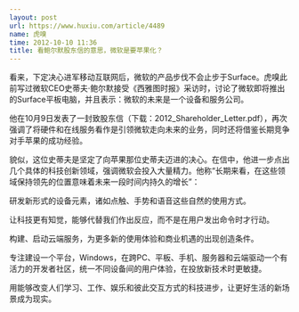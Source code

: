 ```yaml
---
layout: post
url: https://www.huxiu.com/article/4489
name: 虎嗅
time: 2012-10-10 11:36
title: 看鲍尔默股东信的意思，微软是要苹果化？
---
```

看来，下定决心进军移动互联网后，微软的产品步伐不会止步于Surface。虎嗅此前写过微软CEO史蒂夫·鲍尔默接受《西雅图时报》采访时，讨论了微软即将推出的Surface平板电脑，并且表示：微软的未来是一个设备和服务公司。

他在10月9日发表了一封致股东信（下载：2012_Shareholder_Letter.pdf），再次强调了将硬件和在线服务看作是引领微软走向未来的业务，同时还将借鉴长期竞争对手苹果的成功经验。

貌似，这位史蒂夫是坚定了向苹果那位史蒂夫迈进的决心。在信中，他进一步点出几个具体的科技创新领域，强调微软会投入大量精力。他称“长期来看，在这些领域保持领先的位置意味着未来一段时间内持久的增长”：

研发新形式的设备元素，诸如点触、手势和语音这些自然的使用方式。

让科技更有知觉，能够代替我们作出反应，而不是在用户发出命令时才行动。

构建、启动云端服务，为更多新的使用体验和商业机遇的出现创造条件。

专注建设一个平台，Windows，在跨PC、平板、手机、服务器和云端驱动一个有活力的开发者社区，统一不同设备间的用户体验，在投放新技术时更敏捷。

用能够改变人们学习、工作、娱乐和彼此交互方式的科技进步，让更好生活的新场景成为现实。

